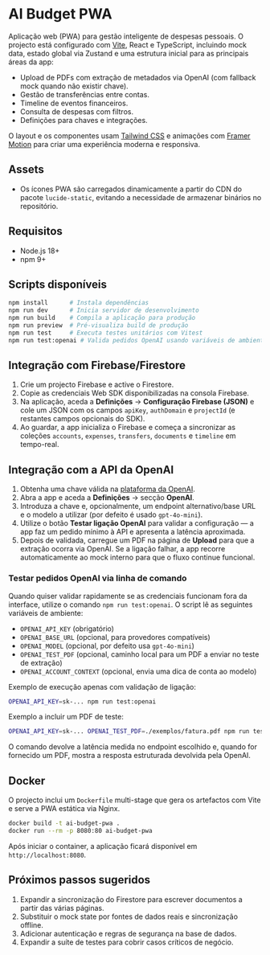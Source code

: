 # AI Budget PWA

Aplicação web (PWA) para gestão inteligente de despesas pessoais. O projecto está configurado com [Vite](https://vitejs.dev/),
React e TypeScript, incluindo mock data, estado global via Zustand e uma estrutura inicial para as principais áreas da app:

- Upload de PDFs com extração de metadados via OpenAI (com fallback mock quando não existir chave).
- Gestão de transferências entre contas.
- Timeline de eventos financeiros.
- Consulta de despesas com filtros.
- Definições para chaves e integrações.

O layout e os componentes usam [Tailwind CSS](https://tailwindcss.com/) e animações com [Framer Motion](https://www.framer.com/motion/) para criar uma experiência moderna e responsiva.

## Assets

- Os ícones PWA são carregados dinamicamente a partir do CDN do pacote `lucide-static`, evitando a necessidade de armazenar binários no repositório.

## Requisitos

- Node.js 18+
- npm 9+

## Scripts disponíveis

```bash
npm install      # Instala dependências
npm run dev      # Inicia servidor de desenvolvimento
npm run build    # Compila a aplicação para produção
npm run preview  # Pré-visualiza build de produção
npm run test     # Executa testes unitários com Vitest
npm run test:openai # Valida pedidos OpenAI usando variáveis de ambiente
```

## Integração com Firebase/Firestore

1. Crie um projecto Firebase e active o Firestore.
2. Copie as credenciais Web SDK disponibilizadas na consola Firebase.
3. Na aplicação, aceda a **Definições** → **Configuração Firebase (JSON)** e cole um JSON com os campos `apiKey`, `authDomain` e `projectId` (e restantes campos opcionais do SDK).
4. Ao guardar, a app inicializa o Firebase e começa a sincronizar as coleções `accounts`, `expenses`, `transfers`, `documents` e `timeline` em tempo-real.

## Integração com a API da OpenAI

1. Obtenha uma chave válida na [plataforma da OpenAI](https://platform.openai.com/).
2. Abra a app e aceda a **Definições** → secção **OpenAI**.
3. Introduza a chave e, opcionalmente, um endpoint alternativo/base URL e o modelo a utilizar (por defeito é usado `gpt-4o-mini`).
4. Utilize o botão **Testar ligação OpenAI** para validar a configuração — a app faz um pedido mínimo à API e apresenta a latência aproximada.
5. Depois de validada, carregue um PDF na página de **Upload** para que a extração ocorra via OpenAI. Se a ligação falhar, a app recorre automaticamente ao mock interno para que o fluxo continue funcional.

### Testar pedidos OpenAI via linha de comando

Quando quiser validar rapidamente se as credenciais funcionam fora da interface, utilize o comando `npm run test:openai`. O script lê as seguintes variáveis de ambiente:

- `OPENAI_API_KEY` (obrigatório)
- `OPENAI_BASE_URL` (opcional, para provedores compatíveis)
- `OPENAI_MODEL` (opcional, por defeito usa `gpt-4o-mini`)
- `OPENAI_TEST_PDF` (opcional, caminho local para um PDF a enviar no teste de extração)
- `OPENAI_ACCOUNT_CONTEXT` (opcional, envia uma dica de conta ao modelo)

Exemplo de execução apenas com validação de ligação:

```bash
OPENAI_API_KEY=sk-... npm run test:openai
```

Exemplo a incluir um PDF de teste:

```bash
OPENAI_API_KEY=sk-... OPENAI_TEST_PDF=./exemplos/fatura.pdf npm run test:openai
```

O comando devolve a latência medida no endpoint escolhido e, quando for fornecido um PDF, mostra a resposta estruturada devolvida pela OpenAI.

## Docker

O projecto inclui um `Dockerfile` multi-stage que gera os artefactos com Vite e serve a PWA estática via Nginx.

```bash
docker build -t ai-budget-pwa .
docker run --rm -p 8080:80 ai-budget-pwa
```

Após iniciar o container, a aplicação ficará disponível em `http://localhost:8080`.

## Próximos passos sugeridos

1. Expandir a sincronização do Firestore para escrever documentos a partir das várias páginas.
2. Substituir o mock state por fontes de dados reais e sincronização offline.
3. Adicionar autenticação e regras de segurança na base de dados.
4. Expandir a suíte de testes para cobrir casos críticos de negócio.
